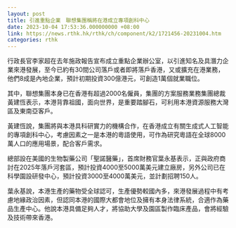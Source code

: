 ```yaml
---
layout: post
title: 引進重點企業　聯想集團稱將在港成立專項創科中心
date: 2023-10-04 17:53:36.000000000 +08:00
link: https://news.rthk.hk/rthk/ch/component/k2/1721456-20231004.htm
categories: rthk
---
```


行政長官李家超在去年施政報告宣布成立重點企業辦公室，以引進知名及具潛力企業來港發展，至今已約有30間公司落戶或者即將落戶香港，又或擴充在港業務，他們8成是內地企業，預計初期投資300億港元，可創造1萬個就業職位。

其中，聯想集團本身已在香港有超過2000名僱員，集團的方案服務業務集團總裁黃建恆表示，本港背靠祖國，面向世界，是重要踏腳石，可利用本港資源服務大灣區及東南亞客戶。

黃建恆說，集團將與本港具科研實力的機構合作，在香港成立有關生成式人工智能的專項創科中心，考慮因素之一是本港的粵語使用，可作為研究粵語在全球8000萬人口的應用場景，配合客戶需求。

總部設在美國的生物製藥公司「聖諾醫藥」，首席財務官葉永基表示，正與政府商討在2025年落戶河套區，預計投資4000至5000萬美元建立廠房，另外公司已在科學園設研發中心，預計投資3000至4000萬美元，並計劃招聘150人。

葉永基說，本港生產的藥物受全球認可，生產優勢較國內多，來港發展過程中有考慮地緣政治因素，但認同本港的國際大都會地位及擁有本身法律系統，合適作為藥品生產中心。他說本港具備足夠人才，將協助大學及園區製作臨床產品，會將經驗及技術帶來香港。
